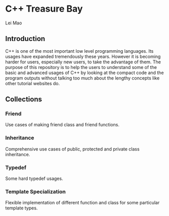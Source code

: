 # C++ Treasure Bay

Lei Mao

## Introduction

C++ is one of the most important low level programming languages. Its usages have expanded tremendously these years. However it is becoming harder for users, especially new users, to take the advantage of them. The purpose of this repository is to help the users to understand some of the basic and advanced usages of C++ by looking at the compact code and the program outputs without talking too much about the lengthy concepts like other tutorial websites do. 

## Collections

### Friend

Use cases of making friend class and friend functions.

### Inheritance

Comprehensive use cases of public, protected and private class inheritance.

### Typedef

Some hard typedef usages.

### Template Specialization

Flexible implementation of different function and class for some particular template types.
